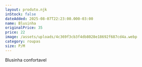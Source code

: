 ```yaml
---
layout: produto.njk
inStock: false
dateAdded: 2025-08-07T22:23:00.000-03:00
name: Blusinha
originalPrice: 35
price: 22
image: /assets/uploads/4c369f3cb3f4db8028e18692f687cd4a.webp
category: roupas
size: P/M
---
```

Blusinha confortavel
